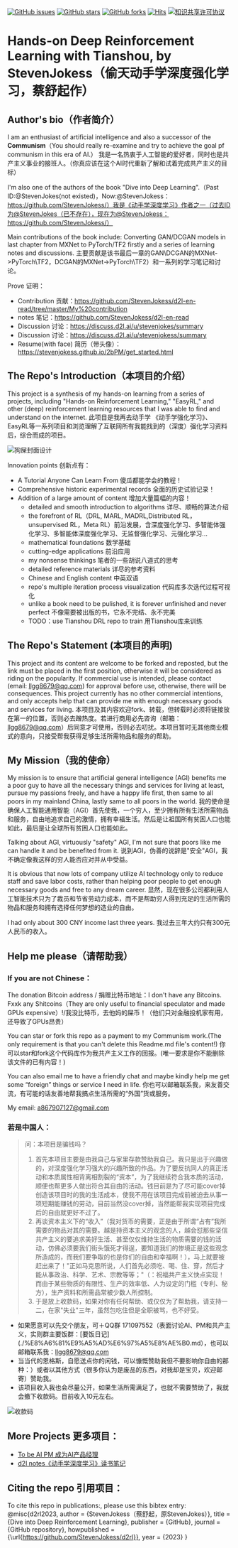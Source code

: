 

<!--
 * @version:
 * @Author:  StevenJokes https://github.com/StevenJokes
 * @Date: 2023-02-22 16:07:02
 * @LastEditors:  StevenJokess（蔡舒起） https://github.com/StevenJokess
 * @LastEditTime: 2023-09-06 00:49:23
 * @Description:
 * @Help me: make friends by a867907127@gmail.com and help me get some “foreign” things or service I need in life; 如有帮助，请赞助，失业3年了。![支付宝收款码](https://github.com/StevenJokess/d2rl/blob/master/img/%E6%94%B6.jpg)
 * @TODO::
 * @Reference:
-->

[![GitHub issues](https://img.shields.io/github/issues/StevenJokess/d2rl)](https://github.com/StevenJokess/d2rl/issues) [![GitHub stars](https://img.shields.io/github/stars/StevenJokess/d2rl)](https://github.com/StevenJokess/d2rl/stargazers) [![GitHub forks](https://img.shields.io/github/forks/StevenJokess/d2rl)](https://github.com/StevenJokess/d2rl/network) [![Hits](https://hits.seeyoufarm.com/api/count/incr/badge.svg?url=https%3A%2F%2Fgithub.com%2FStevenJokess%2Fd2rl%2F&count_bg=%2379C83D&title_bg=%23555555&icon=&icon_color=%23E7E7E7&title=hits&edge_flat=false)](https://hits.seeyoufarm.com) <a rel="license" href="http://creativecommons.org/licenses/by-nc-sa/4.0/"><img alt="知识共享许可协议" style="border-width:0" src="https://img.shields.io/badge/license-CC%20BY--NC--SA%204.0-lightgrey" /></a>


# Hands-on Deep Reinforcement Learning with Tianshou, by StevenJokess（偷天动手学深度强化学习，蔡舒起作）


## Author's bio（作者简介）

I am an enthusiast of artificial intelligence and also a successor of the **Communism**（You should really re-examine and try to achieve the goal pf communism in this era of AI.） 我是一名热衷于人工智能的爱好者，同时也是共产主义事业的接班人。（你真应该在这个AI时代重新了解和试着完成共产主义的目标）

I'm also one of the authors of the book "Dive into Deep Learning".（Past ID:@StevenJokes(not existed)，Now:@StevenJokess：https://github.com/StevenJokess/）我是《动手学深度学习》作者之一（过去ID为@StevenJokes（已不存在），现在为@StevenJokess：https://github.com/StevenJokess/）

Main contributions of the book include: Converting GAN/DCGAN models in last chapter from MXNet to PyTorch/TF2 firstly and a series of learning notes and discussions. 主要贡献是该书最后一章的GAN\DCGAN的MXNet->PyTorch\TF2，DCGAN的MXNet->PyTorch\TF2）和一系列的学习笔记和讨论。

Prove 证明：

- Contribution 贡献：https://github.com/StevenJokess/d2l-en-read/tree/master/My%20contribution
- notes 笔记：https://github.com/StevenJokess/d2l-en-read
- Discussion 讨论：https://discuss.d2l.ai/u/stevenjokes/summary
- Discussion 讨论：https://discuss.d2l.ai/u/stevenjokess/summary
- Resume(with face) 简历（带头像）：https://stevenjokess.github.io/2bPM/get_started.html

## The Repo's Introduction（本项目的介绍）

This project is a synthesis of my hands-on learning from a series of projects, including "Hands-on Reinforcement Learning," "EasyRL," and other (deep) reinforcement learning resources that I was able to find and understand on the internet. 此项目是我再去动手学 《动手学强化学习》、EasyRL等一系列项目和浏览理解了互联网所有我能找到的（深度）强化学习资料后，综合而成的项目。

![狗屎封面设计](chapter/Front_Cover)

Innovation points 创新点有：

- A Tutorial Anyone Can Learn From 傻瓜都能学会的教程！
- Comprehensive historic experimental records 全面的历史试验记录！
- Addition of a large amount of content 增加大量篇幅的内容！
  - detailed and smooth introduction to algorithms 详尽、顺畅的算法介绍
  - the forefront of RL（DRL, MARL, MADRL,Distributed RL，unsupervised RL，Meta RL）前沿发展，含深度强化学习、多智能体强化学习、多智能体深度强化学习、无监督强化学习、元强化学习...
  - mathematical foundations 数学基础
  - cutting-edge applications 前沿应用
  - my nonsense thinkings 笔者的一些胡说八道式的思考
  - detailed reference materials 详尽的参考资料
  - Chinese and English content 中英双语
  - repo's multiple iteration process visualization  代码库多次迭代过程可视化
  - unlike a book need to be pulished, it is forever unfinished and never perfect 不像需要被出版的书，它永不完结、永不完美
  - TODO：use Tianshou DRL repo to train 用Tianshou库来训练


## The Repo's Statement (本项目的声明)

This project and its content are welcome to be forked and reposted, but the link must be placed in the first position, otherwise it will be considered as riding on the popularity. If commercial use is intended, please contact (email: llgg8679@qq.com) for approval before use, otherwise, there will be consequences. This project currently has no other commercial intentions, and only accepts help that can provide me with enough necessary goods and services for living. 本项目及其内容欢迎fork、转载，但转载时必须将链接放在第一的位置，否则必去蹭热度。若进行商用必先咨询（邮箱：llgg8679@qq.com）后同意才可使用，否则必去叨扰。本项目暂时无其他商业模式的意向，只接受帮我获得足够生活所需物品和服务的帮助。



## My Mission（我的使命）

My mission is to ensure that artificial general intelligence (AGI) benefits me a poor guy to have all the necessary things and services for living at least, pursue my passions freely, and have a happy life first, then same to all poors in my mainland China, lastly same to all poors in the world. 我的使命是确保人工智能通用智能（AGI）首先使我，一个穷人，至少拥有所有生活所需物品和服务，自由地追求自己的激情，拥有幸福生活。然后是让祖国所有贫困人口也能如此，最后是让全球所有贫困人口也能如此。

Talking about AGI, virtuously "safety" AGI, I'm not sure that poors like me can handle it and be benefited from it. 说到AGI，伪善的说辞是"安全"AGI，我不确定像我这样的穷人能否应对并从中受益。

It is obvious that now lots of company utilize AI technology only to reduce staff and save labor costs, rather than helping poor people to get enough necessary goods and free to any dream career. 显然，现在很多公司都利用人工智能技术只为了裁员和节省劳动力成本，而不是帮助穷人得到充足的生活所需的物品和服务和拥有选择任何梦想的造业的自由。

I had only about 300 CNY income last three years. 我过去三年大约只有300元人民币的收入。

## Help me please（请帮助我）

### If you are not Chinese：

The donation Bitcoin address / 捐赠比特币地址：I don't have any Bitcoins. Fxxk any Shitcoins（They are only useful to financial speculator and made GPUs expensive）!/我没比特币，去他妈的屎币！（他们只对金融投机家有用，还导致了GPUs昂贵）

You can star or fork this repo as a payment to my Communism work.(The only requirement is that you can't delete this Readme.md file's content!) 你可以star和fork这个代码库作为我共产主义工作的回报。(唯一要求是你不能删除该文件的已有内容！)

You can also email me to have a friendly chat and maybe kindly help me get some “foreign” things or service I need in life. 你也可以邮箱联系我，来友善交流，有可能的话友善地帮我搞点生活所需的“外国”货或服务。

My email: a867907127@gmail.com

### 若是中国人：

>问：本项目是骗钱吗？
>
>1. 首先本项目主要是由我自己与家里存款赞助我自己。我只是出于兴趣做的，对深度强化学习强大的兴趣所致的作品。为了要反抗同人的真正活动和本质属性相背离相割裂的“资本”，为了我继续符合我本质的活动，顺便也帮更多人做出符合其自由的活动。钱目前是为了尽可能cover掉创造该项目时的我的生活成本，使我不用在该项目完成前被迫去从事一项短期能赚钱的劳动，目前当然没cover掉，当然能帮我实现项目完成后的自由就更好不过了。
>2. 再谈资本主义下的“收入”（我对货币的需要，正是由于所谓“占有”我所需要的物品对其的需要。越是持资本主义的观念的人，越会怼那些坚信共产主义的要追求美好生活、甚至仅仅维持生活的物质需要的钱的活动，仿佛必须要我们街头饿死才得逞，要知道我们的惨境正是这些观念所造成的，而我们要争取的也是你们的自由和幸福啊！），马上就要被赶出来了！"正如马克思所说，人们首先必须吃、喝、住、穿，然后才能从事政治、科学、艺术、宗教等等；"（：祝福共产主义快点实现！而由于某些物质的有限性、生产的效率低、人为设定的门槛（专利、秘方），生产资料和所需品常被少数人所控制。
>3. 于是放上收款码，如果对你有任何帮助、或仅仅为了帮助我，请支持一二，在家"失业"三年，虽然包吃住但是全职被骂，也不好受。

- 如果愿意可以先交个朋友，可＋QQ群 171097552（表面讨论AI、PM和共产主义，实则群主要饭群：[要饭日记](./%E8%A6%81%E9%A5%AD%E6%97%A5%E8%AE%B0.md），也可以邮箱联系我：llgg8679@qq.com
- 当当代的恩格斯，自愿送点你的闲钱，可以慷慨赞助我但不要影响你自由的那种：）或者以其他方式（很多你认为是废品的东西，对我却是宝贝，欢迎邮寄）赞助我。
- 该项目收入我也会尽量公开，如果生活所需满足了，也就不需要赞助了，我就会撤下收款码。目前收入10元左右。

![收款码](img/收.jpg)



## More Projects 更多项目：

- [To be AI PM 成为AI产品经理](https://stevenjokess.github.io/2bPM/)
- [d2l notes《动手学深度学习》读书笔记](https://github.com/StevenJokess/d2l-en-read)

## Citing the repo 引用项目：

To cite this repo in publications:, please use this bibtex entry:
@misc{d2rl2023,
    author = {StevenJokess（蔡舒起，原StevenJokes）},
    title = {Dive into Deep Reinforcement Learning},
    publisher = {GitHub},
    journal = {GitHub repository},
    howpublished = {\url{https://github.com/StevenJokess/d2rl}},
    year = {2023}
}

